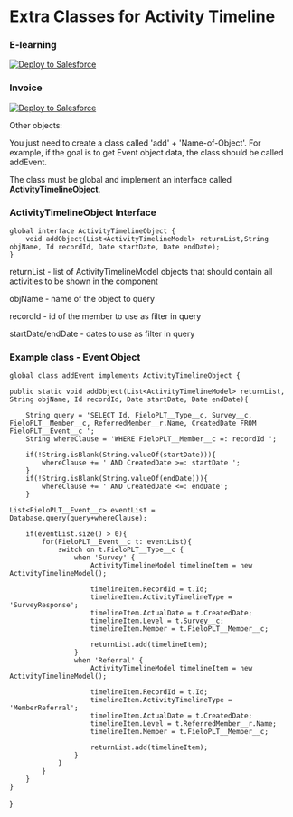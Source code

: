# Extra Classes for Activity Timeline

 ### E-learning 
 <a href="https://githubsfdeploy.herokuapp.com?owner=brunadileo&repo=ExtraClasses&ref=fieloelr">
  <img alt="Deploy to Salesforce"
       src="https://raw.githubusercontent.com/afawcett/githubsfdeploy/master/deploy.png">
</a>

### Invoice 
 <a href="https://githubsfdeploy.herokuapp.com?owner=brunadileo&repo=ExtraClasses&ref=fieloprp">
  <img alt="Deploy to Salesforce"
       src="https://raw.githubusercontent.com/afawcett/githubsfdeploy/master/deploy.png">
</a>

Other objects:

You just need to create a class called 'add' + 'Name-of-Object'. For example, if the goal is to get Event object data, the class should be called addEvent. 

The class must be global and implement an interface called **ActivityTimelineObject**. 

### ActivityTimelineObject Interface
```
global interface ActivityTimelineObject {
	void addObject(List<ActivityTimelineModel> returnList,String objName, Id recordId, Date startDate, Date endDate);
}
```

returnList - list of ActivityTimelineModel objects that should contain all activities to be shown in the component

objName - name of the object to query

recordId - id of the member to use as filter in query

startDate/endDate - dates to use as filter in query


### Example class - Event Object

	global class addEvent implements ActivityTimelineObject {
    	
	public static void addObject(List<ActivityTimelineModel> returnList, String objName, Id recordId, Date startDate, Date endDate){
        
        String query = 'SELECT Id, FieloPLT__Type__c, Survey__c, FieloPLT__Member__c, ReferredMember__r.Name, CreatedDate FROM FieloPLT__Event__c ';
        String whereClause = 'WHERE FieloPLT__Member__c =: recordId ';
        
        if(!String.isBlank(String.valueOf(startDate))){
            whereClause += ' AND CreatedDate >=: startDate ';
        }
        if(!String.isBlank(String.valueOf(endDate))){
            whereClause += ' AND CreatedDate <=: endDate';
        }       

	List<FieloPLT__Event__c> eventList = Database.query(query+whereClause);
                
        if(eventList.size() > 0){
            for(FieloPLT__Event__c t: eventList){
                switch on t.FieloPLT__Type__c {
                    when 'Survey' {
                        ActivityTimelineModel timelineItem = new ActivityTimelineModel();
                        
                        timelineItem.RecordId = t.Id;
                        timelineItem.ActivityTimelineType = 'SurveyResponse';
                        timelineItem.ActualDate = t.CreatedDate;
                        timelineItem.Level = t.Survey__c;
                        timelineItem.Member = t.FieloPLT__Member__c;
                        
                        returnList.add(timelineItem);
                    }
                    when 'Referral' {
                        ActivityTimelineModel timelineItem = new ActivityTimelineModel();
                        
                        timelineItem.RecordId = t.Id;
                        timelineItem.ActivityTimelineType = 'MemberReferral';
                        timelineItem.ActualDate = t.CreatedDate;
                        timelineItem.Level = t.ReferredMember__r.Name;
                        timelineItem.Member = t.FieloPLT__Member__c;
                        
                        returnList.add(timelineItem);
                    }
                }
            }
        }
    }
}






